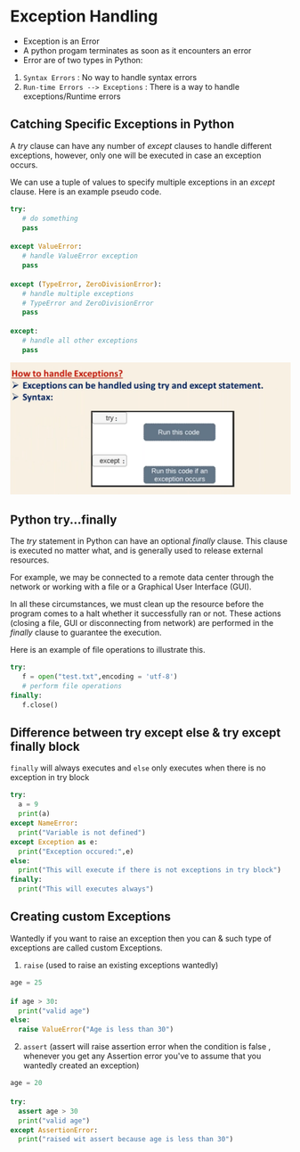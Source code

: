 # Exception Handling
* Exception is an Error
* A python progam terminates as soon as it encounters an error 
* Error are of two types in Python:
1. `Syntax Errors` : No way to handle syntax errors
2. `Run-time Errors --> Exceptions` : There is a way to handle exceptions/Runtime errors

## Catching Specific Exceptions in Python
A *try* clause can have any number of *except* clauses to handle different exceptions, however, only one will be executed in case an exception occurs.

We can use a tuple of values to specify multiple exceptions in an *except* clause. Here is an example pseudo code.
```py
try:
   # do something
   pass

except ValueError:
   # handle ValueError exception
   pass

except (TypeError, ZeroDivisionError):
   # handle multiple exceptions
   # TypeError and ZeroDivisionError
   pass

except:
   # handle all other exceptions
   pass
```
![](./imgs/except.PNG)

## Python try...finally

The *try* statement in Python can have an optional *finally* clause. This clause is executed no matter what, and is generally used to release external resources.

For example, we may be connected to a remote data center through the network or working with a file or a Graphical User Interface (GUI).

In all these circumstances, we must clean up the resource before the program comes to a halt whether it successfully ran or not. These actions (closing a file, GUI or disconnecting from network) are performed in the *finally* clause to guarantee the execution.

Here is an example of file operations to illustrate this.

```py
try:
   f = open("test.txt",encoding = 'utf-8')
   # perform file operations
finally:
   f.close()
```

## Difference between try except else & try except finally block
`finally` will always executes and `else` only executes when there is no exception in try block
```py
try:
  a = 9
  print(a)
except NameError:
  print("Variable is not defined")
except Exception as e:
  print("Exception occured:",e)
else:
  print("This will execute if there is not exceptions in try block")
finally:
  print("This will executes always")
```

## Creating custom Exceptions
Wantedly if you want to raise an exception then you can & such type of exceptions are called custom Exceptions.
1. `raise` (used to raise an existing exceptions wantedly)
```py
age = 25

if age > 30:
  print("valid age")
else:
  raise ValueError("Age is less than 30")
```

2. `assert` (assert will raise assertion error when the condition is false , whenever you get any Assertion error you've to assume that you wantedly created an exception)
```py
age = 20 

try:
  assert age > 30
  print("valid age")
except AssertionError:
  print("raised wit assert because age is less than 30")
```